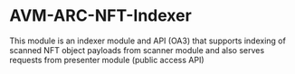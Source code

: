 # AVM-ARC-NFT-Indexer
This module is an indexer module and API (OA3) that supports indexing of scanned NFT object payloads from scanner module and also serves requests from presenter module (public access API)
